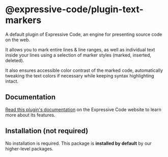 # @expressive-code/plugin-text-markers

A default plugin of Expressive Code, an engine for presenting source code on the web.

It allows you to mark entire lines & line ranges, as well as individual text inside your lines using a selection of marker styles (marked, inserted, deleted).

It also ensures accessible color contrast of the marked code, automatically tweaking the text colors if necessary while keeping syntax highlighting intact.

## Documentation

[Read this plugin's documentation](https://expressive-code.com/key-features/text-markers/) on the Expressive Code website to learn more about its features.

## Installation (not required)

No installation is required. This package is **installed by default** by our higher-level packages.
